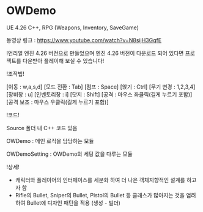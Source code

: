 # OWDemo
UE 4.26 C++, RPG (Weapons, Inventory, SaveGame)

동영상 링크 : https://www.youtube.com/watch?v=N8sijH3GqfE

!언리얼 엔진 4.26 버전으로 만들었으며 엔진 4.26 버전이 다운로드 되어 있다면 프로젝트를 다운받아 플레이해 보실 수 있습니다!

!조작법!

[이동 : w,a,s,d]
[모드 전환 : Tab]
[점프 : Space]
[앉기 : Ctrl]
[무기 변경 : 1,2,3,4]
[장비창 : u]
[인벤토리창 : i]
[닷지 : Shift]
[공격 : 마우스 좌클릭(길게 누르기 포함)]
[공격 보조 : 마우스 우클릭(길게 누르기 포함)]

!코드!

Source 폴더 내 C++ 코드 있음

OWDemo : 메인 로직을 담당하는 모듈

OWDemoSetting : OWDemo의 세팅 값을 다루는 모듈

!상세!

- 캐릭터와 플레이어의 인터페이스를 세분화 하여 더 나은 객체지향적인 설계를 하고자 함
- Rifle의 Bullet, Sniper의 Bullet, Pistol의 Bullet 등 클래스가 많아지는 것을 염려하여 Bullet에 디자인 패턴을 적용 (생성 - 빌더)
